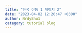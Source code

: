 ```yaml
---
title: "한국 야동 1 페이지 2"
date: "2023-04-02 12:26:47 +0300"
author: NrdyBhu1
category: tutorial blog
---
```

